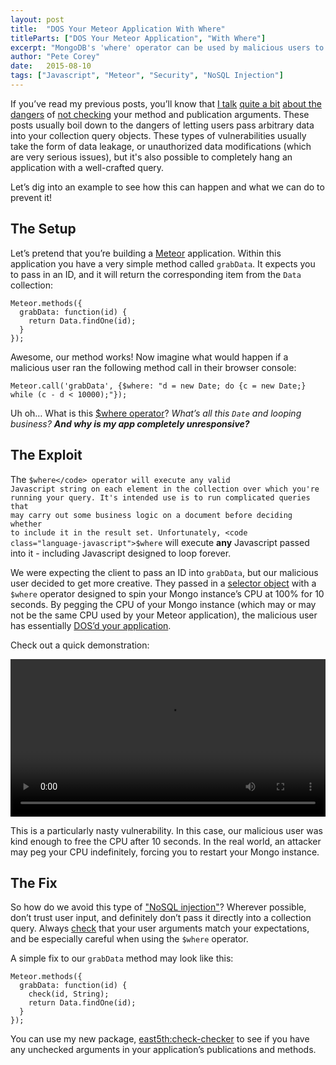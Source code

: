 ```yaml
---
layout: post
title:  "DOS Your Meteor Application With Where"
titleParts: ["DOS Your Meteor Application", "With Where"]
excerpt: "MongoDB's 'where' operator can be used by malicious users to wreak serious havok on your database. Learn to protect yourself."
author: "Pete Corey"
date:   2015-08-10
tags: ["Javascript", "Meteor", "Security", "NoSQL Injection"]
---
```


If you’ve read my previous posts, you’ll know that [I talk](/blog/2015/07/14/why-is-rename-disallowed/) [quite a bit](/blog/2015/07/21/exploiting-findone-to-aggregate-collection-data/) [about the dangers](/blog/2015/06/15/allow-and-deny-challenge-check-yourself/) of [not checking](/blog/2015/05/05/meteor-security-in-the-wild/) your method and publication arguments. These posts usually boil down to the dangers of letting users pass arbitrary data into your collection query objects. These types of vulnerabilities usually take the form of data leakage, or unauthorized data modifications (which are very serious issues), but it's also possible to completely hang an application with a well-crafted query.

Let’s dig into an example to see how this can happen and what we can do to prevent it!

## The Setup

Let’s pretend that you’re building a [Meteor](https://www.meteor.com/) application. Within this application you have a very simple method called <code class="language-javascript">grabData</code>. It expects you to pass in an ID, and it will return the corresponding item from the <code class="language-javascript">Data</code> collection:

<pre class="language-javascript"><code class="language-javascript">Meteor.methods({
  grabData: function(id) {
    return Data.findOne(id);
  }
});
</code></pre>

Awesome, our method works! Now imagine what would happen if a malicious user ran the following method call in their browser console:

<pre class="language-javascript"><code class="language-javascript">Meteor.call('grabData', {$where: "d = new Date; do {c = new Date;} while (c - d < 10000);"});
</code></pre>

Uh oh… What is this [$where operator](http://docs.mongodb.org/manual/reference/operator/query/where/)? _What’s all this <code class="language-javascript">Date</code> and looping business?_ ___And why is my app completely unresponsive?___

## The Exploit

The <code class="language-javascript">$where</code> operator will execute any valid Javascript string on each element in the collection over which you're running your query. It's intended use is to run complicated queries that may carry out some business logic on a document before deciding whether to include it in the result set. Unfortunately, <code class="language-javascript">$where</code> will execute __any__ Javascript passed into it - including Javascript designed to loop forever.

We were expecting the client to pass an ID into <code class="language-javascript">grabData</code>, but our malicious user decided to get more creative. They passed in a [selector object](http://docs.meteor.com/#/full/selectors) with a <code class="language-javascript">$where</code> operator designed to spin your Mongo instance’s CPU at 100% for 10 seconds. By pegging the CPU of your Mongo instance (which may or may not be the same CPU used by your Meteor application), the malicious user has essentially [DOS’d your application](https://www.owasp.org/index.php/Denial_of_Service).

Check out a quick demonstration:

<video width="100%" src="/webm/dosme.webm" controls></video>

This is a particularly nasty vulnerability. In this case, our malicious user was kind enough to free the CPU after 10 seconds. In the real world, an attacker may peg your CPU indefinitely, forcing you to restart your Mongo instance.

## The Fix

So how do we avoid this type of ["NoSQL injection"](https://www.owasp.org/index.php/Testing_for_NoSQL_injection)? Wherever possible, don’t trust user input, and definitely don’t pass it directly into a collection query. Always [check](http://docs.meteor.com/#/full/check) that your user arguments match your expectations, and be especially careful when using the <code class="language-javascript">$where</code> operator.

A simple fix to our <code class="language-javascript">grabData</code> method may look like this:

<pre class="language-javascript"><code class="language-javascript">Meteor.methods({
  grabData: function(id) {
    check(id, String);
    return Data.findOne(id);
  }
});
</code></pre>

You can use my new package, [east5th:check-checker](https://github.com/East5th/check-checker) to see if you have any unchecked arguments in your application’s publications and methods.
